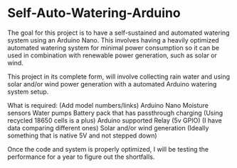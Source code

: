 # Self-Auto-Watering-Arduino
The goal for this project is to have a self-sustained and automated watering system using an Arduino Nano.
This involves having a heavily optimized automated watering system for minimal power consumption so it can be used in combination with renewable power generation, such as solar or wind.


This project in its complete form, will involve collecting rain water and using solar and/or wind power generation with a automated Arduino watering system setup.

What is required: (Add model numbers/links)
Arduino Nano
Moisture sensors
Water pumps
Battery pack that has passthrough charging (Using recycled 18650 cells is a plus)
Arduino supported Relay (5v GPIO) (I have data comparing different ones)
Solar and/or wind generation (Ideally something that is native 5V and not stepped down)


Once the code and system is properly optimized, I will be testing the performance for a year to figure out the shortfalls.
